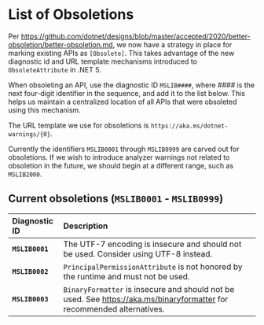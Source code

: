 List of Obsoletions
==================

Per https://github.com/dotnet/designs/blob/master/accepted/2020/better-obsoletion/better-obsoletion.md, we now have a strategy in place for marking existing APIs as `[Obsolete]`. This takes advantage of the new diagnostic id and URL template mechanisms introduced to `ObsoleteAttribute` in .NET 5.

When obsoleting an API, use the diagnostic ID `MSLIB####`, where _\#\#\#\#_ is the next four-digit identifier in the sequence, and add it to the list below. This helps us maintain a centralized location of all APIs that were obsoleted using this mechanism.

The URL template we use for obsoletions is `https://aka.ms/dotnet-warnings/{0}`.

Currently the identifiers `MSLIB0001` through `MSLIB0999` are carved out for obsoletions. If we wish to introduce analyzer warnings not related to obsoletion in the future, we should begin at a different range, such as `MSLIB2000`.

## Current obsoletions (`MSLIB0001` - `MSLIB0999`)

| Diagnostic ID    | Description |
| :--------------- | :---------- |
|  __`MSLIB0001`__ | The UTF-7 encoding is insecure and should not be used. Consider using UTF-8 instead. |
|  __`MSLIB0002`__ | `PrincipalPermissionAttribute` is not honored by the runtime and must not be used. |
|  __`MSLIB0003`__ | `BinaryFormatter` is insecure and should not be used. See https://aka.ms/binaryformatter for recommended alternatives. |
